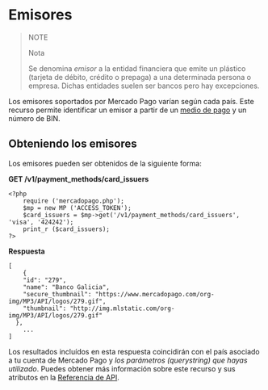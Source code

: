 # Emisores

> NOTE
>
> Nota
>
> Se denomina *emisor* a la entidad financiera que emite un plástico (tarjeta de débito, crédito o prepaga) a una determinada persona o empresa. Dichas entidades suelen ser bancos pero hay excepciones.

Los emisores soportados por Mercado Pago varían según cada país. Este recurso permite identificar un emisor a partir de un [medio de pago](/guides/localization/payment-methods.es.md) y un número de BIN.

## Obteniendo los emisores

Los emisores pueden ser obtenidos de la siguiente forma:

**GET /v1/payment_methods/card_issuers**

	<?php
		require ('mercadopago.php');
		$mp = new MP ('ACCESS_TOKEN');
		$card_issuers = $mp->get('/v1/payment_methods/card_issuers', 'visa', '424242');
		print_r ($card_issuers);
	?>

**Respuesta**

	[
		{
	    "id": "279",
	    "name": "Banco Galicia",
	    "secure_thumbnail": "https://www.mercadopago.com/org-img/MP3/API/logos/279.gif",
	    "thumbnail": "http://img.mlstatic.com/org-img/MP3/API/logos/279.gif"
	  },
		...
	]

Los resultados incluídos en esta respuesta coincidirán con el país asociado a tu cuenta de Mercado Pago y *los parámetros (_querystring_) que hayas utilizado*. Puedes obtener más información sobre este recurso y sus atributos en la [Referencia de API](/reference).
